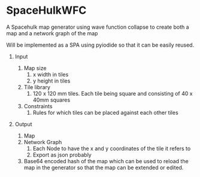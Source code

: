 # SpaceHulkWFC
A Spacehulk map generator using wave function collapse to create both a map and a network graph of the map

Will be implemented as a SPA using pyiodide so that it can be easily reused.

1. Input
    1. Map size 
        1. x width in tiles
        2. y height in tiles
    2. Tile library
        1. 120 x 120 mm tiles.  Each tile being square and consisting of 40 x 40mm squares
    3. Constraints
        1. Rules for which tiles can be placed against each other tiles
    
2. Output
    1. Map
    2. Network Graph
        1. Each Node to have the x and y coordinates of the tile it refers to
        2. Export as json probably
    3. Base64 encoded hash of the map which can be used to reload the map in the generator so that the map can be extended or edited.
